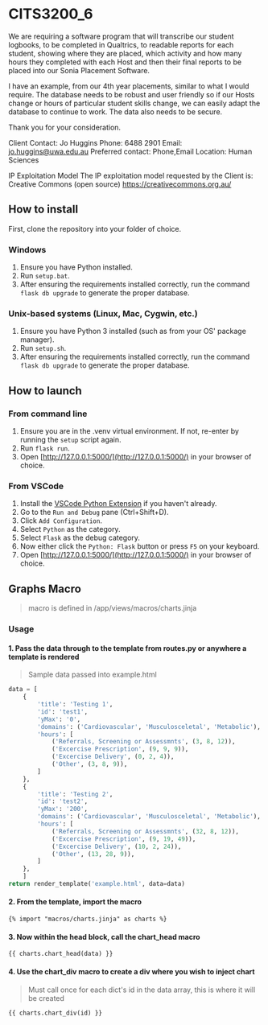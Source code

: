 # CITS3200_6

We are requiring a software program that will transcribe our student logbooks, to be completed in Qualtrics, to readable reports for each student, showing where they are placed, which activity and how many hours they completed with each Host and then their final reports to be placed into our Sonia Placement Software.

I have an example, from our 4th year placements, similar to what I would require. The database needs to be robust and user friendly so if our Hosts change or hours of particular student skills change, we can easily adapt the database to continue to work. The data also needs to be secure.

Thank you for your consideration.

Client
Contact: Jo Huggins
Phone: 6488 2901
Email: jo.huggins@uwa.edu.au
Preferred contact: Phone,Email
Location: Human Sciences

IP Exploitation Model
The IP exploitation model requested by the Client is: Creative Commons (open source) https://creativecommons.org.au/

## How to install
First, clone the repository into your folder of choice.

### Windows
1. Ensure you have Python installed.
2. Run `setup.bat`.
3. After ensuring the requirements installed correctly, run the command `flask db upgrade` to generate the proper database.

### Unix-based systems (Linux, Mac, Cygwin, etc.)
1. Ensure you have Python 3 installed (such as from your OS' package manager).
2. Run `setup.sh`.
3. After ensuring the requirements installed correctly, run the command `flask db upgrade` to generate the proper database.

## How to launch

### From command line

1. Ensure you are in the .venv virtual environment. If not, re-enter by running the `setup` script again.
2. Run `flask run`.
3. Open [http://127.0.0.1:5000/](http://127.0.0.1:5000/) in your browser of choice.

### From VSCode

1. Install the [VSCode Python Extension](https://marketplace.visualstudio.com/items?itemName=ms-python.python) if you haven't already.
2. Go to the `Run and Debug` pane (Ctrl+Shift+D).
3. Click `Add Configuration`.
4. Select `Python` as the category.
5. Select `Flask` as the debug category.
6. Now either click the `Python: Flask` button or press `F5` on your keyboard.
7. Open [http://127.0.0.1:5000/](http://127.0.0.1:5000/) in your browser of choice.


## Graphs Macro
> macro is defined in /app/views/macros/charts.jinja

### Usage

#### 1. Pass the data through to the template from routes.py or anywhere a template is rendered
> Sample data passed into example.html
```python
data = [
    {
        'title': 'Testing 1',
        'id': 'test1',
        'yMax': '0',
        'domains': ('Cardiovascular', 'Musculosceletal', 'Metabolic'),
        'hours': [
            ('Referrals, Screening or Assessmnts', (3, 8, 12)),
            ('Excercise Prescription', (9, 9, 9)),
            ('Excercise Delivery', (0, 2, 4)),
            ('Other', (3, 8, 9)),
        ]
    },
    {
        'title': 'Testing 2',
        'id': 'test2',
        'yMax': '200',
        'domains': ('Cardiovascular', 'Musculosceletal', 'Metabolic'),
        'hours': [
            ('Referrals, Screening or Assessmnts', (32, 8, 12)),
            ('Excercise Prescription', (9, 19, 49)),
            ('Excercise Delivery', (10, 2, 24)),
            ('Other', (13, 28, 9)),
        ]
    },
    ]
return render_template('example.html', data=data)
```

#### 2. From the template, import the macro
```jinja
{% import "macros/charts.jinja" as charts %}
```

#### 3. Now within the head block, call the chart_head macro
```jinja
{{ charts.chart_head(data) }}
```

#### 4. Use the chart_div macro to create a div where you wish to inject chart
> Must call once for each dict's id in the data array, this is where it will be created
```jinja
{{ charts.chart_div(id) }}
```
